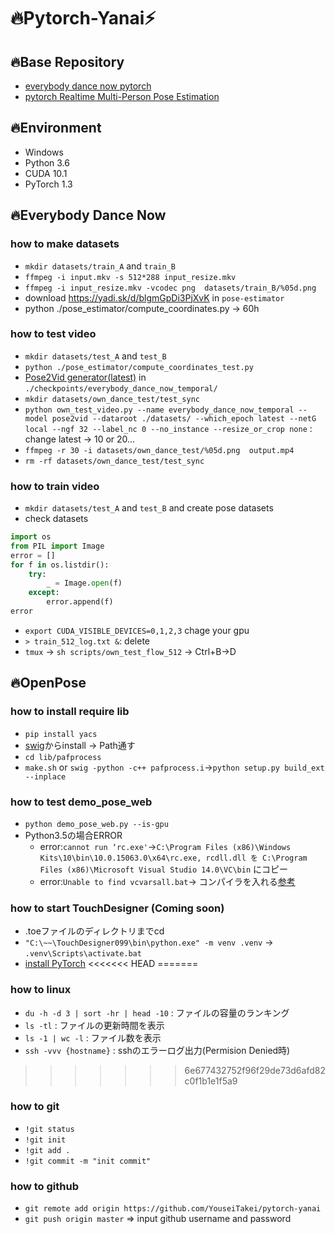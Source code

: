 # 🔥Pytorch-Yanai⚡
## 🔥Base Repository
  * [everybody dance now pytorch](https://github.com/Lotayou/everybody_dance_now_pytorch)
  * [pytorch Realtime Multi-Person Pose Estimation](https://github.com/tensorboy/pytorch_Realtime_Multi-Person_Pose_Estimation)

## 🔥Environment
  * Windows
  * Python 3.6
  * CUDA 10.1
  * PyTorch 1.3

## 🔥Everybody Dance Now

### how to make datasets
  * `mkdir datasets/train_A` and `train_B`
  * `ffmpeg -i input.mkv -s 512*288 input_resize.mkv`
  * `ffmpeg -i input_resize.mkv -vcodec png  datasets/train_B/%05d.png`
  * download https://yadi.sk/d/blgmGpDi3PjXvK in `pose-estimator`
  * python ./pose_estimator/compute_coordinates.py -> 60h

### how to test video
  * `mkdir datasets/test_A` and `test_B`
  * `python ./pose_estimator/compute_coordinates_test.py`
  * [Pose2Vid generator(latest)](https://yadi.sk/d/U_sRn9dZiV-G0w) in `./checkpoints/everybody_dance_now_temporal/`
  * `mkdir datasets/own_dance_test/test_sync`
  * `python own_test_video.py --name everybody_dance_now_temporal --model pose2vid --dataroot ./datasets/ --which_epoch latest --netG local --ngf 32 --label_nc 0 --no_instance --resize_or_crop none` : change latest -> 10 or 20...
  * `ffmpeg -r 30 -i datasets/own_dance_test/%05d.png  output.mp4`
  * `rm -rf datasets/own_dance_test/test_sync`

### how to train video
  * `mkdir datasets/test_A` and `test_B` and create pose datasets
  * check datasets
```python
import os
from PIL import Image
error = []
for f in os.listdir():
    try:
        _ = Image.open(f)
    except:
        error.append(f)
error
```
  * `export CUDA_VISIBLE_DEVICES=0,1,2,3` chage your gpu
  * ` > train_512_log.txt & `: delete
  * `tmux` -> `sh scripts/own_test_flow_512` -> Ctrl+B->D


## 🔥OpenPose

### how to install require lib
  * `pip install yacs`
  * [swig](http://www.swig.org/download.html)からinstall -> Path通す
  * `cd lib/pafprocess`
  * `make.sh` or `swig -python -c++ pafprocess.i`->`python setup.py build_ext --inplace`

### how to test demo_pose_web
  * `python demo_pose_web.py --is-gpu`
  * Python3.5の場合ERROR
    * error:`cannot run ‘rc.exe'`->`C:\Program Files (x86)\Windows Kits\10\bin\10.0.15063.0\x64\rc.exe, rcdll.dll を C:\Program Files (x86)\Microsoft Visual Studio 14.0\VC\bin` にコピー
    * error:`Unable to find vcvarsall.bat`-> コンパイラを入れる[参考](https://blog.sky-net.pw/article/25)

### how to start TouchDesigner (Coming soon)
  * .toeファイルのディレクトリまでcd
  * `"C:\~~\TouchDesigner099\bin\python.exe" -m venv .venv` -> `.venv\Scripts\activate.bat`
  * [install PyTorch](https://pytorch.org/)
<<<<<<< HEAD
=======

### how to linux
* `du -h -d 3 | sort -hr | head -10` : ファイルの容量のランキング
* `ls -tl` : ファイルの更新時間を表示
* `ls -1 | wc -l` : ファイル数を表示
* `ssh -vvv {hostname}` : sshのエラーログ出力(Permision Denied時)
>>>>>>> 6e677432752f96f29de73d6afd82c0f1b1e1f5a9

### how to git
  * `!git status`
  * `!git init`
  * `!git add .`
  * `!git commit -m "init commit"`

### how to github
  * `git remote add origin https://github.com/YouseiTakei/pytorch-yanai`
  * `git push origin master`  => input github username and password
